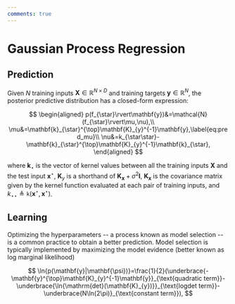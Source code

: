 ```yaml
---
comments: true
---
```


# Gaussian Process Regression

## Prediction

Given $N$ training inputs $\mathbf{X}\in\mathbb{R}^{N\times{D}}$ and training targets $\mathbf{y}\in\mathbb{R}^{N}$, the posterior predictive distribution has a closed-form expression:

$$
\begin{aligned}
    p(f_{\star}\rvert\mathbf{y})&=\mathcal{N}(f_{\star}\rvert\mu,\nu),\\
    \mu&=\mathbf{k}_{\star}^{\top}\mathbf{K}_{y}^{-1}\mathbf{y},\label{eq:pred_mu}\\
    \nu&=k_{\star\star}-\mathbf{k}_{\star}^{\top}\mathbf{K}_{y}^{-1}\mathbf{k}_{\star},
\end{aligned}
$$

where $\mathbf{k}_{\star}$ is the vector of kernel values between all the training inputs $\mathbf{X}$ and the test input $\mathbf{x}^{\star}$, $\mathbf{K}_{y}$ is a shorthand of $\mathbf{K}_{\mathbf{x}}+\sigma^{2}\mathbf{I}$, $\mathbf{K}_{\mathbf{x}}$ is the covariance matrix given by the kernel function evaluated at each pair of training inputs, and $k_{\star\star}\triangleq\mathtt{k}(\mathbf{x}^{\star},\mathbf{x}^{\star})$.

## Learning

Optimizing the hyperparameters -- a process known as model selection -- is a common practice to obtain a better prediction.
Model selection is typically implemented by maximizing the model evidence (better known as log marginal likelihood)

$$
\ln{p(\mathbf{y}|\mathbf{\psi})}=\frac{1}{2}(\underbrace{-\mathbf{y}^{\top}\mathbf{K}_{y}^{-1}\mathbf{y}}_{\text{quadratic term}}-\underbrace{\ln{\mathrm{det}(\mathbf{K}_{y})}}_{\text{logdet term}}-\underbrace{N\ln(2\pi)}_{\text{constant term}}),
$$

